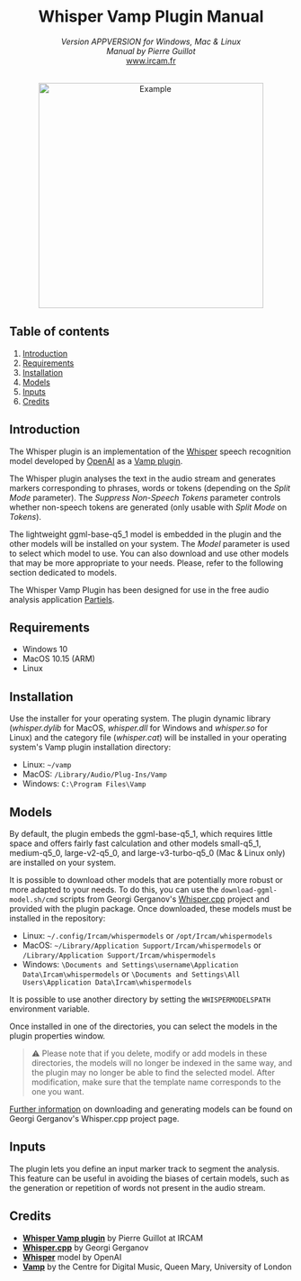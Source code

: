 <h1 align="center">Whisper Vamp Plugin Manual</h1>

<p align="center">
<i>Version APPVERSION for Windows, Mac & Linux</i><br>
<i>Manual by Pierre Guillot</i><br>
<a href="www.ircam.fr">www.ircam.fr</a><br><br>
</p>

<p align="center">
<img src="../resource/Screenshot.png" alt="Example" width="400"/>
</p>

## Table of contents

1. [Introduction](#introduction)
2. [Requirements](#system-requirements)
3. [Installation](#installation)
4. [Models](#models)
5. [Inputs](#inputs)
5. [Credits](#credits)

## Introduction

The Whisper plugin is an implementation of the [Whisper](https://github.com/openai/whisper) speech recognition model developed by [OpenAI](https://openai.com/) as a [Vamp plugin](https://www.vamp-plugins.org/).

The Whisper plugin analyses the text in the audio stream and generates markers corresponding to phrases, words or tokens (depending on the *Split Mode* parameter). The *Suppress Non-Speech Tokens* parameter controls whether non-speech tokens are generated (only usable with *Split Mode* on *Tokens*).

The lightweight ggml-base-q5_1 model is embedded in the plugin and the other models will be installed on your system. The *Model* parameter is used to select which model to use. You can also download and use other models that may be more appropriate to your needs. Please, refer to the following section dedicated to models.

The Whisper Vamp Plugin has been designed for use in the free audio analysis application [Partiels](https://forum.ircam.fr/projects/detail/partiels/).

## Requirements

- Windows 10
- MacOS 10.15 (ARM)
- Linux

## Installation

Use the installer for your operating system. The plugin dynamic library (*whisper.dylib* for MacOS, *whisper.dll* for Windows and *whisper.so* for Linux) and the category file (*whisper.cat*) will be installed in your operating system's Vamp plugin installation directory:
- Linux: `~/vamp`
- MacOS: `/Library/Audio/Plug-Ins/Vamp`
- Windows: `C:\Program Files\Vamp`

## Models

By default, the plugin embeds the ggml-base-q5_1, which requires little space and offers fairly fast calculation and other models small-q5_1, medium-q5_0, large-v2-q5_0, and large-v3-turbo-q5_0 (Mac & Linux only) are installed on your system.

It is possible to download other models that are potentially more robust or more adapted to your needs. To do this, you can use the `download-ggml-model.sh/cmd` scripts from Georgi Gerganov's [Whisper.cpp](https://github.com/ggerganov/whisper.cpp) project and provided with the plugin package. Once downloaded, these models must be installed in the repository:
- Linux: `~/.config/Ircam/whispermodels` or `/opt/Ircam/whispermodels`
- MacOS: `~/Library/Application Support/Ircam/whispermodels` or `/Library/Application Support/Ircam/whispermodels`
- Windows: `\Documents and Settings\username\Application Data\Ircam\whispermodels` or `\Documents and Settings\All Users\Application Data\Ircam\whispermodels`

It is possible to use another directory by setting the `WHISPERMODELSPATH` environment variable. 

Once installed in one of the directories, you can select the models in the plugin properties window. 

> ⚠️ Please note that if you delete, modify or add models in these directories, the models will no longer be indexed in the same way, and the plugin may no longer be able to find the selected model. After modification, make sure that the template name corresponds to the one you want.

[Further information](https://github.com/ggerganov/whisper.cpp/blob/master/models/README.md#available-models) on downloading and generating models can be found on Georgi Gerganov's Whisper.cpp project page. 

## Inputs

The plugin lets you define an input marker track to segment the analysis. This feature can be useful in avoiding the biases of certain models, such as the generation or repetition of words not present in the audio stream.

## Credits

- **[Whisper Vamp plugin](https://www.ircam.fr/)** by Pierre Guillot at IRCAM
- **[Whisper.cpp](https://github.com/ggerganov/whisper.cpp)** by Georgi Gerganov
- **[Whisper](https://github.com/openai/whisper)** model by OpenAI
- **[Vamp](www.vamp-plugins.org)** by the Centre for Digital Music, Queen Mary, University of London

